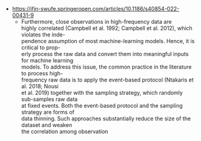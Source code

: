 * https://jfin-swufe.springeropen.com/articles/10.1186/s40854-022-00431-9
	* Furthermore, close observations in high-frequency data are  
highly correlated (Campbell et al. 1992; Campbell et al. 2012), which violates the inde-  
pendence assumption of most machine-learning models. Hence, it is critical to prop-  
erly process the raw data and convert them into meaningful inputs for machine learning  
models. To address this issue, the common practice in the literature to process high-  
frequency raw data is to apply the event-based protocol (Ntakaris et al. 2018; Nousi  
et al. 2019) together with the sampling strategy, which randomly sub-samples raw data  
at fixed events. Both the event-based protocol and the sampling strategy are forms of  
data thinning. Such approaches substantially reduce the size of the dataset and weaken  
the correlation among observation
	